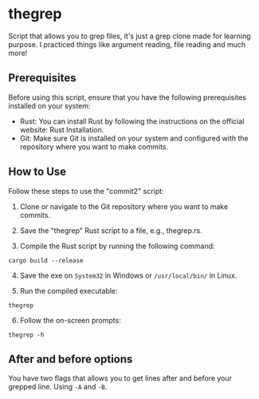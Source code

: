# thegrep

Script that allows you to grep files, it's just a grep clone made for learning purpose. I practiced things like argument reading, file reading and much more!

## Prerequisites

Before using this script, ensure that you have the following prerequisites installed on your system:

-   Rust: You can install Rust by following the instructions on the official website: Rust Installation.
-   Git: Make sure Git is installed on your system and configured with the repository where you want to make commits.

## How to Use

Follow these steps to use the "commit2" script:

1. Clone or navigate to the Git repository where you want to make commits.

2. Save the "thegrep" Rust script to a file, e.g., thegrep.rs.

3. Compile the Rust script by running the following command:

```shell
cargo build --release
```

4. Save the exe on `System32` in Windows or `/usr/local/bin/` in Linux.

5. Run the compiled executable:

```shell
thegrep
```

6. Follow the on-screen prompts:

```shell
thegrep -h
```

## After and before options

You have two flags that allows you to get lines after and before your grepped line. Using `-A` and `-B`.
